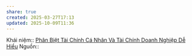 ```yaml
---
share: true
created: 2025-03-27T17:13
updated: 2025-10-09T11:36
---
```

Khái niệm:: 
[Phân Biệt Tài Chính Cá Nhân Và Tài Chính Doanh Nghiệp Dễ Hiểu](https://phantichtaichinh.com/phan-biet-tai-chinh-ca-nhan-va-tai-chinh-doanh-nghiep)
Nguồn:: 